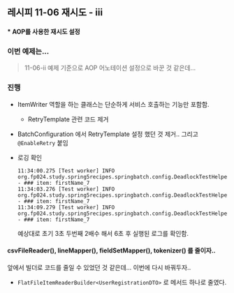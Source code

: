 ## 레시피 11-06 재시도 - iii

#### *  AOP를 사용한 재시도 설정



### 이번 예제는...

> 11-06-ii 예제 기준으로 AOP 어노테이션 설정으로 바꾼 것 같은데...

### 진행

* ItemWriter 역할을 하는 클래스는 단순하게 서비스 호출하는 기능만 포함함. 
  * RetryTemplate 관련 코드 제거
* BatchConfiguration 에서 RetryTemplate 설정 했던 것 제거.. 그리고 `@EnableRetry` 붙임

* 로깅 확인

  ```
  11:34:00.275 [Test worker] INFO  org.fp024.study.spring5recipes.springbatch.config.DeadlockTestHelper - ### item: firstName_7
  11:34:03.276 [Test worker] INFO  org.fp024.study.spring5recipes.springbatch.config.DeadlockTestHelper - ### item: firstName_7
  11:34:09.279 [Test worker] INFO  org.fp024.study.spring5recipes.springbatch.config.DeadlockTestHelper - ### item: firstName_7
  ```

  예상대로 초기 3초 두번째 2배수 해서 6초 후 실행된 로그를 확인함.





#### csvFileReader(), lineMapper(), fieldSetMapper(), tokenizer() 를 줄이자..

앞에서 빌더로 코드를 줄일 수 있었던 것 같은데... 이번에 다시 바꿔두자..

* `FlatFileItemReaderBuilder<UserRegistrationDTO>` 로 메서드 하나로 줄였다.
